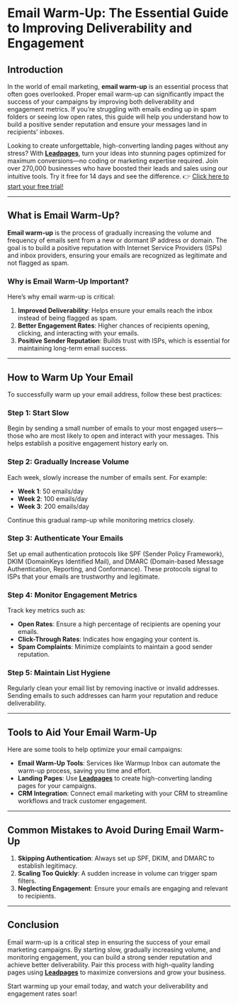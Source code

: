# Email Warm-Up: The Essential Guide to Improving Deliverability and Engagement

## Introduction

In the world of email marketing, **email warm-up** is an essential process that often goes overlooked. Proper email warm-up can significantly impact the success of your campaigns by improving both deliverability and engagement metrics. If you’re struggling with emails ending up in spam folders or seeing low open rates, this guide will help you understand how to build a positive sender reputation and ensure your messages land in recipients' inboxes.

Looking to create unforgettable, high-converting landing pages without any stress? With **[Leadpages](https://bit.ly/LEadPages)**, turn your ideas into stunning pages optimized for maximum conversions—no coding or marketing expertise required. Join over 270,000 businesses who have boosted their leads and sales using our intuitive tools. Try it free for 14 days and see the difference. 👉 [Click here to start your free trial!](https://bit.ly/LEadPages)

---

## What is Email Warm-Up?

**Email warm-up** is the process of gradually increasing the volume and frequency of emails sent from a new or dormant IP address or domain. The goal is to build a positive reputation with Internet Service Providers (ISPs) and inbox providers, ensuring your emails are recognized as legitimate and not flagged as spam.

### Why is Email Warm-Up Important?

Here’s why email warm-up is critical:

1. **Improved Deliverability**: Helps ensure your emails reach the inbox instead of being flagged as spam.
2. **Better Engagement Rates**: Higher chances of recipients opening, clicking, and interacting with your emails.
3. **Positive Sender Reputation**: Builds trust with ISPs, which is essential for maintaining long-term email success.

---

## How to Warm Up Your Email

To successfully warm up your email address, follow these best practices:

### Step 1: Start Slow
Begin by sending a small number of emails to your most engaged users—those who are most likely to open and interact with your messages. This helps establish a positive engagement history early on.

### Step 2: Gradually Increase Volume
Each week, slowly increase the number of emails sent. For example:

- **Week 1**: 50 emails/day
- **Week 2**: 100 emails/day
- **Week 3**: 200 emails/day

Continue this gradual ramp-up while monitoring metrics closely.

### Step 3: Authenticate Your Emails
Set up email authentication protocols like SPF (Sender Policy Framework), DKIM (DomainKeys Identified Mail), and DMARC (Domain-based Message Authentication, Reporting, and Conformance). These protocols signal to ISPs that your emails are trustworthy and legitimate.

### Step 4: Monitor Engagement Metrics
Track key metrics such as:

- **Open Rates**: Ensure a high percentage of recipients are opening your emails.
- **Click-Through Rates**: Indicates how engaging your content is.
- **Spam Complaints**: Minimize complaints to maintain a good sender reputation.

### Step 5: Maintain List Hygiene
Regularly clean your email list by removing inactive or invalid addresses. Sending emails to such addresses can harm your reputation and reduce deliverability.

---

## Tools to Aid Your Email Warm-Up

Here are some tools to help optimize your email campaigns:

- **Email Warm-Up Tools**: Services like Warmup Inbox can automate the warm-up process, saving you time and effort.
- **Landing Pages**: Use **[Leadpages](https://bit.ly/LEadPages)** to create high-converting landing pages for your campaigns.
- **CRM Integration**: Connect email marketing with your CRM to streamline workflows and track customer engagement.

---

## Common Mistakes to Avoid During Email Warm-Up

1. **Skipping Authentication**: Always set up SPF, DKIM, and DMARC to establish legitimacy.
2. **Scaling Too Quickly**: A sudden increase in volume can trigger spam filters.
3. **Neglecting Engagement**: Ensure your emails are engaging and relevant to recipients.

---

## Conclusion

Email warm-up is a critical step in ensuring the success of your email marketing campaigns. By starting slow, gradually increasing volume, and monitoring engagement, you can build a strong sender reputation and achieve better deliverability. Pair this process with high-quality landing pages using **[Leadpages](https://bit.ly/LEadPages)** to maximize conversions and grow your business.

Start warming up your email today, and watch your deliverability and engagement rates soar!
